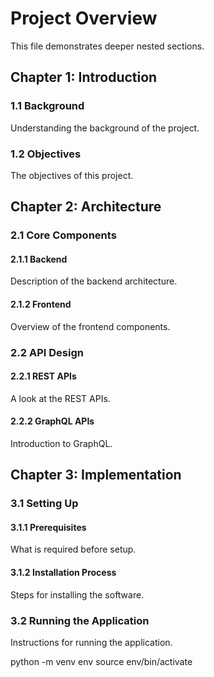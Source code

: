 # Project Overview

This file demonstrates deeper nested sections.

## Chapter 1: Introduction

### 1.1 Background

Understanding the background of the project.

### 1.2 Objectives

The objectives of this project.

## Chapter 2: Architecture

### 2.1 Core Components

#### 2.1.1 Backend

Description of the backend architecture.

#### 2.1.2 Frontend

Overview of the frontend components.

### 2.2 API Design

#### 2.2.1 REST APIs

A look at the REST APIs.

#### 2.2.2 GraphQL APIs

Introduction to GraphQL.

## Chapter 3: Implementation

### 3.1 Setting Up

#### 3.1.1 Prerequisites

What is required before setup.

#### 3.1.2 Installation Process

Steps for installing the software.

### 3.2 Running the Application

Instructions for running the application.

python -m venv env
source env/bin/activate
